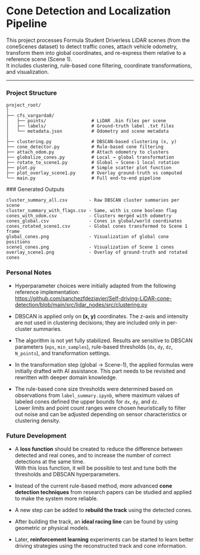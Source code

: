 # Cone Detection and Localization Pipeline

This project processes Formula Student Driverless LiDAR scenes (from the coneScenes dataset) to detect traffic cones, attach vehicle odometry, transform them into global coordinates, and re-express them relative to a reference scene (Scene 1).  
It includes clustering, rule-based cone filtering, coordinate transformations, and visualization.

---

### Project Structure

```text
project_root/
│
├── cfs_vargarda8/
│   ├── points/                 # LiDAR .bin files per scene
│   ├── labels/                 # Ground-truth label .txt files
│   └── metadata.json           # Odometry and scene metadata
│
├── clustering.py               # DBSCAN-based clustering (x, y)
├── cone_detector.py            # Rule-based cone filtering
├── attach_odom.py              # Attach odometry to clusters
├── globalize_cones.py          # Local → global transformation
├── rotate_to_scene1.py         # Global → Scene-1 local rotation
├── plot.py                     # Simple scatter plot function
├── plot_overlay_scene1.py      # Overlay ground-truth vs computed
└── main.py                     # Full end-to-end pipeline
```

### Generated Outputs
```text
cluster_summary_all.csv        - Raw DBSCAN cluster summaries per scene  
cluster_summary_with_flags.csv - Same, with is_cone boolean flag  
cones_with_odom.csv            - Clusters merged with odometry  
cones_global.csv               - Cones in global/world coordinates  
cones_rotated_scene1.csv       - Global cones transformed to Scene 1 frame  
global_cones.png               - Visualization of global cone positions  
scene1_cones.png               - Visualization of Scene 1 cones  
overlay_scene1.png             - Overlay of ground-truth and rotated cones
```

### Personal Notes

- Hyperparameter choices were initially adapted from the following reference implementation:  
  https://github.com/sanchezfdezjavier/Self-driving-LiDAR-cone-detection/blob/main/src/lidar_nodes/src/clustering.py

- DBSCAN is applied only on **(x, y)** coordinates. The z-axis and intensity are not used in clustering decisions; they are included only in per-cluster summaries.

- The algorithm is not yet fully stabilized. Results are sensitive to DBSCAN parameters (`eps`, `min_samples`), rule-based thresholds (`dx`, `dy`, `dz`, `N_points`), and transformation settings.

- In the transformation step (global → Scene-1), the applied formulas were initially drafted with AI assistance. This part needs to be revisited and rewritten with deeper domain knowledge.

- The rule-based cone size thresholds were determined based on observations from `label_summary.ipynb`, where maximum values of labeled cones defined the upper bounds for `dx`, `dy`, and `dz`.  
  Lower limits and point count ranges were chosen heuristically to filter out noise and can be adjusted depending on sensor characteristics or clustering density.

### Future Development

- A **loss function** should be created to reduce the difference between detected and real cones, and to increase the number of correct detections at the same time.  
  With this loss function, it will be possible to test and tune both the thresholds and DBSCAN hyperparameters.

- Instead of the current rule-based method, more advanced **cone detection techniques** from research papers can be studied and applied to make the system more reliable.

- A new step can be added to **rebuild the track** using the detected cones.

- After building the track, an **ideal racing line** can be found by using geometric or physical models.

- Later, **reinforcement learning** experiments can be started to learn better driving strategies using the reconstructed track and cone information.

